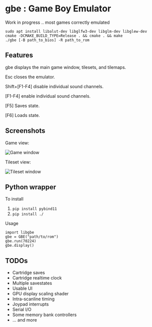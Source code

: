 # gbe : Game Boy Emulator

Work in progress .. most games correctly emulated
````
sudo apt install libalut-dev libglfw3-dev libglm-dev libglew-dev
cmake -DCMAKE_BUILD_TYPE=Release . && cmake . && make
./gbe [-B path_to_bios] -R path_to_rom
````

Features
---
gbe displays the main game window, tilesets, and tilemaps.

Esc closes the emulator.

Shift+[F1-F4] disable individual sound channels.

[F1-F4] enable individual sound channels.

[F5] Saves state.

[F6] Loads state.

Screenshots
---
Game view:

![Game window](https://raw.githubusercontent.com/psaikko/gbe/master/img/Game_screenshot.png)

Tileset view:

![Tileset window](https://raw.githubusercontent.com/psaikko/gbe/master/img/Tileset_screenshot.png)

Python wrapper
---
To install
1. `pip install pybind11`
2. `pip install ./`

Usage

```
import libgbe
gbe = GBE("path/to/rom")
gbe.run(70224)
gbe.display()
```

TODOs
---
- Cartridge saves
- Cartridge realtime clock
- Multiple savestates
- Usable UI
- GPU display scaling shader
- Intra-scanline timing
- Joypad interrupts
- Serial I/O
- Some memory bank controllers
- ... and more
